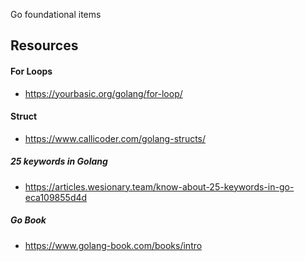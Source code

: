 Go foundational items


## Resources

#### For Loops
* https://yourbasic.org/golang/for-loop/

#### Struct
* https://www.callicoder.com/golang-structs/


##### 25 keywords in Golang
* https://articles.wesionary.team/know-about-25-keywords-in-go-eca109855d4d

##### Go Book 
* https://www.golang-book.com/books/intro
